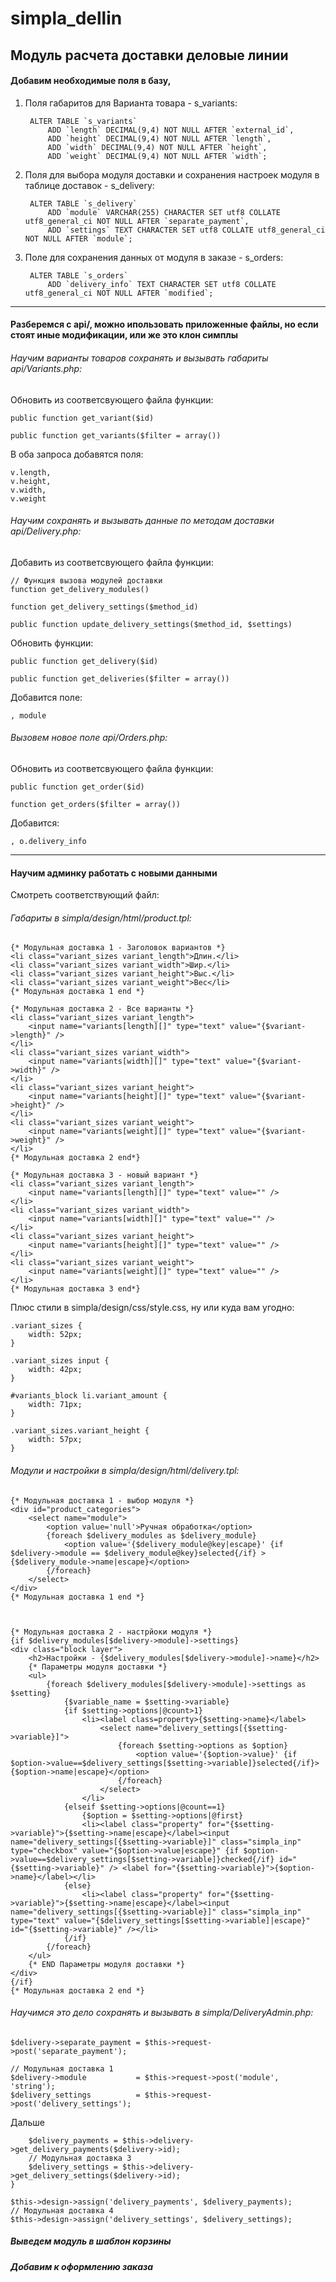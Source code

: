 # simpla_dellin
## Модуль расчета доставки деловые линии


#### Добавим необходимые поля в базу,


1. Поля габаритов для Варианта товара - s_variants:

        ALTER TABLE `s_variants`
            ADD `length` DECIMAL(9,4) NOT NULL AFTER `external_id`,
            ADD `height` DECIMAL(9,4) NOT NULL AFTER `length`,
            ADD `width` DECIMAL(9,4) NOT NULL AFTER `height`,
            ADD `weight` DECIMAL(9,4) NOT NULL AFTER `width`;

2. Поля для выбора модуля доставки и сохранения настроек модуля в таблице доставок - s_delivery:

        ALTER TABLE `s_delivery`
            ADD `module` VARCHAR(255) CHARACTER SET utf8 COLLATE utf8_general_ci NOT NULL AFTER `separate_payment`,
            ADD `settings` TEXT CHARACTER SET utf8 COLLATE utf8_general_ci NOT NULL AFTER `module`;

3. Поле для сохранения данных от модуля в заказе - s_orders:

        ALTER TABLE `s_orders`
            ADD `delivery_info` TEXT CHARACTER SET utf8 COLLATE utf8_general_ci NOT NULL AFTER `modified`;

---

#### Разберемся с api/, можно ипользовать приложенные файлы, но если стоят иные модификации, или же это клон симплы

###### Научим варианты товаров сохранять и вызывать габариты api/Variants.php:

Обновить из соответсвующего файла функции:

    public function get_variant($id)

    public function get_variants($filter = array())

В оба запроса добавятся поля:

    v.length,
    v.height,
    v.width,
    v.weight


###### Научим сохранять и вызывать данные по методам доставки api/Delivery.php:

Добавить из соответсвующего файла функции:

    // Функция вызова модулей доставки
	function get_delivery_modules()

	function get_delivery_settings($method_id)

	public function update_delivery_settings($method_id, $settings)

Обновить функции:

    public function get_delivery($id)

    public function get_deliveries($filter = array())

Добавится поле:

    , module


###### Вызовем новое поле api/Orders.php:

Обновить из соответсвующего файла функции:

    public function get_order($id)

    function get_orders($filter = array())

Добавится:

    , o.delivery_info

---

#### Научим админку работать с новыми данными


Смотреть соответствующий файл:

###### Габариты в simpla/design/html/product.tpl:

    {* Модульная доставка 1 - Заголовок вариантов *}
    <li class="variant_sizes variant_length">Длин.</li>
    <li class="variant_sizes variant_width">Шир.</li>
    <li class="variant_sizes variant_height">Выс.</li>
    <li class="variant_sizes variant_weight">Вес</li>
    {* Модульная доставка 1 end *}

    {* Модульная доставка 2 - Все варианты *}
    <li class="variant_sizes variant_length">
        <input name="variants[length][]" type="text" value="{$variant->length}" />
    </li>
    <li class="variant_sizes variant_width">
        <input name="variants[width][]" type="text" value="{$variant->width}" />
    </li>
    <li class="variant_sizes variant_height">
        <input name="variants[height][]" type="text" value="{$variant->height}" />
    </li>
    <li class="variant_sizes variant_weight">
        <input name="variants[weight][]" type="text" value="{$variant->weight}" />
    </li>
    {* Модульная доставка 2 end*}

    {* Модульная доставка 3 - новый вариант *}
    <li class="variant_sizes variant_length">
        <input name="variants[length][]" type="text" value="" />
    </li>
    <li class="variant_sizes variant_width">
        <input name="variants[width][]" type="text" value="" />
    </li>
    <li class="variant_sizes variant_height">
        <input name="variants[height][]" type="text" value="" />
    </li>
    <li class="variant_sizes variant_weight">
        <input name="variants[weight][]" type="text" value="" />
    </li>
    {* Модульная доставка 3 end*}

Плюс стили в simpla/design/css/style.css, ну или куда вам угодно:

    .variant_sizes {
        width: 52px;
    }

    .variant_sizes input {
        width: 42px;
    }

    #variants_block li.variant_amount {
        width: 71px;
    }

    .variant_sizes.variant_height {
        width: 57px;
    }

###### Модули и настройки в simpla/design/html/delivery.tpl:

    {* Модульная доставка 1 - выбор модуля *}
	<div id="product_categories">
	    <select name="module">
			<option value='null'>Ручная обработка</option>
	        {foreach $delivery_modules as $delivery_module}
    	        <option value='{$delivery_module@key|escape}' {if $delivery->module == $delivery_module@key}selected{/if} >{$delivery_module->name|escape}</option>
			{/foreach}
	    </select>
	</div>
	{* Модульная доставка 1 end *}



    {* Модульная доставка 2 - настрйоки модуля *}
    {if $delivery_modules[$delivery->module]->settings}
    <div class="block layer">
        <h2>Настройки - {$delivery_modules[$delivery->module]->name}</h2>
        {* Параметры модуля доставки *}
        <ul>
            {foreach $delivery_modules[$delivery->module]->settings as $setting}
                {$variable_name = $setting->variable}
                {if $setting->options|@count>1}
                    <li><label class=property>{$setting->name}</label>
                        <select name="delivery_settings[{$setting->variable}]">
                            {foreach $setting->options as $option}
                                <option value='{$option->value}' {if $option->value==$delivery_settings[$setting->variable]}selected{/if}>{$option->name|escape}</option>
                            {/foreach}
                        </select>
                    </li>
                {elseif $setting->options|@count==1}
                    {$option = $setting->options|@first}
                    <li><label class="property" for="{$setting->variable}">{$setting->name|escape}</label><input name="delivery_settings[{$setting->variable}]" class="simpla_inp" type="checkbox" value="{$option->value|escape}" {if $option->value==$delivery_settings[$setting->variable]}checked{/if} id="{$setting->variable}" /> <label for="{$setting->variable}">{$option->name}</label></li>
                {else}
                    <li><label class="property" for="{$setting->variable}">{$setting->name|escape}</label><input name="delivery_settings[{$setting->variable}]" class="simpla_inp" type="text" value="{$delivery_settings[$setting->variable]|escape}" id="{$setting->variable}" /></li>
                {/if}
            {/foreach}
        </ul>
        {* END Параметры модуля доставки *}
    </div>
    {/if}
    {* Модульная доставка 2 end *}

###### Научимся это дело сохранять и вызывать в simpla/DeliveryAdmin.php:

    $delivery->separate_payment	= $this->request->post('separate_payment');

    // Модульная доставка 1
    $delivery->module			= $this->request->post('module', 'string');
    $delivery_settings 			= $this->request->post('delivery_settings');

Дальше

        $delivery_payments = $this->delivery->get_delivery_payments($delivery->id);
        // Модульная доставка 3
        $delivery_settings = $this->delivery->get_delivery_settings($delivery->id);
    }

    $this->design->assign('delivery_payments', $delivery_payments);
    // Модульная доставка 4
    $this->design->assign('delivery_settings', $delivery_settings);

##### Выведем модуль в шаблон корзины

##### Добавим к оформлению заказа

